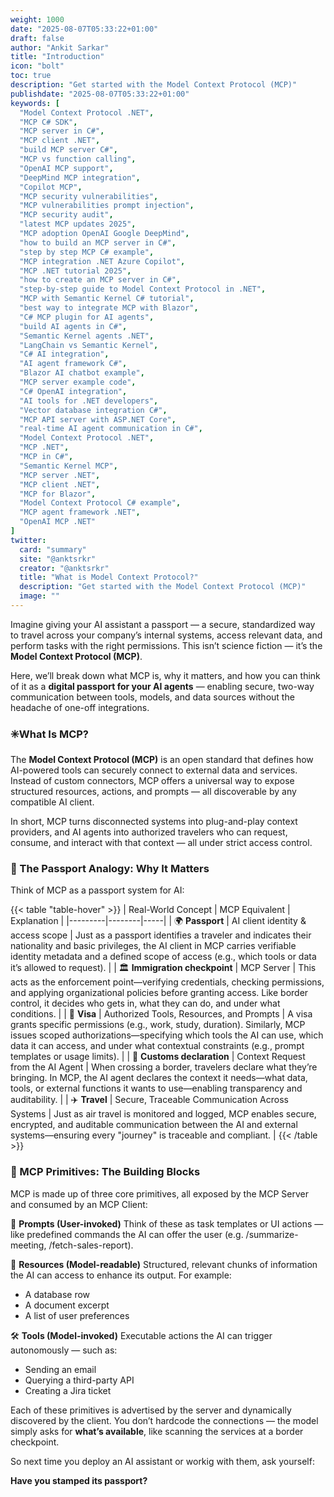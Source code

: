 ```yaml
---
weight: 1000
date: "2025-08-07T05:33:22+01:00"
draft: false
author: "Ankit Sarkar"
title: "Introduction"
icon: "bolt"
toc: true
description: "Get started with the Model Context Protocol (MCP)"
publishdate: "2025-08-07T05:33:22+01:00"
keywords: [
  "Model Context Protocol .NET",
  "MCP C# SDK",
  "MCP server in C#",
  "MCP client .NET",
  "build MCP server C#",
  "MCP vs function calling",
  "OpenAI MCP support",
  "DeepMind MCP integration",
  "Copilot MCP",
  "MCP security vulnerabilities",
  "MCP vulnerabilities prompt injection",
  "MCP security audit",
  "latest MCP updates 2025",
  "MCP adoption OpenAI Google DeepMind",
  "how to build an MCP server in C#",
  "step by step MCP C# example",
  "MCP integration .NET Azure Copilot",
  "MCP .NET tutorial 2025",
  "how to create an MCP server in C#",
  "step-by-step guide to Model Context Protocol in .NET",
  "MCP with Semantic Kernel C# tutorial",
  "best way to integrate MCP with Blazor",
  "C# MCP plugin for AI agents",
  "build AI agents in C#",
  "Semantic Kernel agents .NET",
  "LangChain vs Semantic Kernel",
  "C# AI integration",
  "AI agent framework C#",
  "Blazor AI chatbot example",
  "MCP server example code",
  "C# OpenAI integration",
  "AI tools for .NET developers",
  "Vector database integration C#",
  "MCP API server with ASP.NET Core",
  "real-time AI agent communication in C#",
  "Model Context Protocol .NET",
  "MCP .NET",
  "MCP in C#",
  "Semantic Kernel MCP",
  "MCP server .NET",
  "MCP client .NET",
  "MCP for Blazor",
  "Model Context Protocol C# example",
  "MCP agent framework .NET",
  "OpenAI MCP .NET"
]
twitter:
  card: "summary"
  site: "@anktsrkr"
  creator: "@anktsrkr"
  title: "What is Model Context Protocol?"
  description: "Get started with the Model Context Protocol (MCP)"
  image: ""
---
```

Imagine giving your AI assistant a passport — a secure, standardized way to travel across your company’s internal systems, access relevant data, and perform tasks with the right permissions. This isn’t science fiction — it’s the **Model Context Protocol (MCP)**.

Here, we’ll break down what MCP is, why it matters, and how you can think of it as a **digital passport for your AI agents** — enabling secure, two-way communication between tools, models, and data sources without the headache of one-off integrations.

 ### ✳️What Is MCP?

The **Model Context Protocol (MCP)** is an open standard that defines how AI-powered tools can securely connect to external data and services. Instead of custom connectors, MCP offers a universal way to expose structured resources, actions, and prompts — all discoverable by any compatible AI client.

In short, MCP turns disconnected systems into plug-and-play context providers, and AI agents into authorized travelers who can request, consume, and interact with that context — all under strict access control.

 ### 🎒 The Passport Analogy: Why It Matters
 
Think of MCP as a passport system for AI:

{{< table "table-hover" >}}
| Real-World Concept | MCP Equivalent | Explanation |
|---------|--------|-----|
| 🌍 **Passport** | AI client identity & access scope | Just as a passport identifies a traveler and indicates their nationality and basic privileges, the AI client in MCP carries verifiable identity metadata and a defined scope of access (e.g., which tools or data it’s allowed to request).
 |
| 🏛️ **Immigration checkpoint** | MCP Server | This acts as the enforcement point—verifying credentials, checking permissions, and applying organizational policies before granting access. Like border control, it decides who gets in, what they can do, and under what conditions.
 |
| 📜 **Visa**  | Authorized Tools, Resources, and Prompts | A visa grants specific permissions (e.g., work, study, duration). Similarly, MCP issues scoped authorizations—specifying which tools the AI can use, which data it can access, and under what contextual constraints (e.g., prompt templates or usage limits).
 |
| 🔎 **Customs declaration**  | Context Request from the AI Agent | When crossing a border, travelers declare what they’re bringing. In MCP, the AI agent declares the context it needs—what data, tools, or external functions it wants to use—enabling transparency and auditability.
 |
| ✈️ **Travel** | Secure, Traceable Communication Across Systems | Just as air travel is monitored and logged, MCP enables secure, encrypted, and auditable communication between the AI and external systems—ensuring every "journey" is traceable and compliant.
 |
{{< /table >}}

### 🧱 MCP Primitives: The Building Blocks
MCP is made up of three core primitives, all exposed by the MCP Server and consumed by an MCP Client:

🧩 **Prompts (User-invoked)**
Think of these as task templates or UI actions — like predefined commands the AI can offer the user (e.g. /summarize-meeting, /fetch-sales-report).

📂 **Resources (Model-readable)**
Structured, relevant chunks of information the AI can access to enhance its output. For example:
 - A database row
 - A document excerpt
 - A list of user preferences

🛠️ **Tools (Model-invoked)**
Executable actions the AI can trigger autonomously — such as:
 - Sending an email
 - Querying a third-party API
 - Creating a Jira ticket

Each of these primitives is advertised by the server and dynamically discovered by the client. You don’t hardcode the connections — the model simply asks for **what’s available**, like scanning the services at a border checkpoint.

So next time you deploy an AI assistant or workig with them, ask yourself:

**Have you stamped its passport?**


